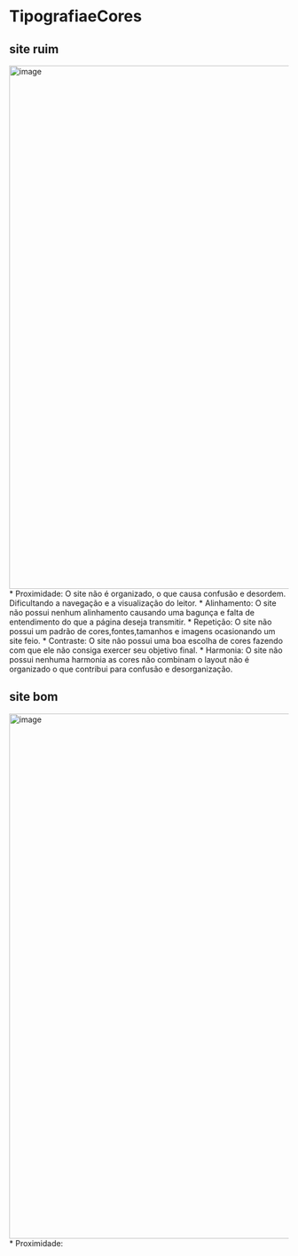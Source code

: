 # TipografiaeCores
## site ruim 
<img width="944" alt="image" src="https://github.com/user-attachments/assets/e7fd4ecd-3d89-40e1-8079-6328312f9b9b">
* Proximidade: O site não é organizado, o que causa confusão e desordem. Dificultando a navegação e a visualização do leitor.
* Alinhamento: O site não possui nenhum alinhamento causando uma bagunça e falta de entendimento do que a página deseja transmitir.
* Repetição: O site não possui um padrão de cores,fontes,tamanhos e imagens ocasionando um site feio.
* Contraste: O site não possui uma boa escolha de cores fazendo com que ele não consiga exercer seu objetivo final.
* Harmonia: O site não possui nenhuma harmonia as cores não combinam o layout não é organizado o que contribui para confusão e desorganização.

## site bom
<img width="947" alt="image" src="https://github.com/user-attachments/assets/8a74c87b-ce27-484e-a86e-d8be7edf2efe">
* Proximidade: 

